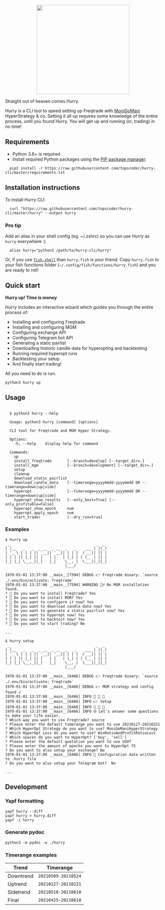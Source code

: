 
<p align="center">
<img src="https://user-images.githubusercontent.com/86197446/123507408-6d624900-d669-11eb-9606-4a022bc4a117.png" width="300" height="289" align="center">
</p>

Straight out of heaven comes Hurry.

Hurry is a CLI tool to speed setting up Freqtrade with [MoniGoMani](https://github.com/Rikj000/MoniGoMani) HyperStrategy & co. Setting it all up requires some knowledge of the entire process, until you found Hurry. You will get up and running (or, trading) in no time!

## Requirements

* Python 3.8+ is required
* Install required Python packages using the [PIP package manager](https://pip.pypa.io/en/stable/installing/):

```shell
  pip3 install -r https://raw.githubusercontent.com/topscoder/hurry-cli/master/requirements.txt
```

## Installation instructions

To install Hurry CLI:

```shell
  curl "https://raw.githubusercontent.com/topscoder/hurry-cli/master/hurry" --output hurry
```

### Pro tip

Add an alias in your shell config (eg. ~/.zshrc) so you can use Hurry as `hurry` everywhere :)

```shell
  alias hurry="python3 /path/to/hurry-cli/hurry"
```

Or, if you use [`fish-shell`](https://fishshell.com) than `hurry.fish` is your friend.
Copy `hurry.fish` to your fish functions folder (`~/.config/fish/functions/hurry.fish`) and you are ready to roll!

## Quick start

**Hurry up! Time is money**

Hurry includes an interactive wizard which guides you through the entire process of:

* Installing and configuring Freqtrade
* Installing and configuring MGM
* Configuring exchange API
* Configuring Telegram bot API
* Generating a static pairlist
* Downloading historic candle data for hyperopting and backtesting
* Running required hyperopt runs
* Backtesting your setup
* And finally start trading!

All you need to do is run:

``` shell
python3 hurry up
```

## Usage

```shell

  $ python3 hurry --help

  Usage: python3 hurry [command] [options]

  CLI tool for Freqtrade and MGM Hyper Strategy.

  Options:
    -h, --help    display help for command

  Commands:
    up
    install_freqtrade       [--branch=develop] [--target_dir=.]
    install_mgm             [--branch=development] [--target_dir=.]
    setup
    cleanup
    download_static_pairlist
    download_candle_data    [--timerange=yyyymmdd-yyyymmdd OR --timerange=down|up|side]
    hyperopt                [--timerange=yyyymmdd-yyyymmdd OR --timerange=down|up|side]
    hyperopt_show_results   [--only_best=True] [--only_profitable=False]
    hyperopt_show_epoch     num
    hyperopt_apply_epoch    num
    start_trader            [--dry_run=true]

```

### Examples

```shell
$ hurry up
 _                                       _  _
| |__   _   _  _ __  _ __  _   _    ___ | |(_)
| '_ \ | | | || '__|| '__|| | | |  / __|| || |
| | | || |_| || |   | |   | |_| | | (__ | || |
|_| |_| \__,_||_|   |_|    \__, |  \___||_||_|
                           |___/

1970-01-01 13:37:00 __main__[7594] DEBUG 👉 Freqtrade binary: `source ./.env/bin/activate; freqtrade`
1970-01-01 13:37:00 __main__[7594] WARNING 🤷‍♂️ No MGM installation found.
? 💨 Do you want to install Freqtrade? Yes
? 💨 Do you want to install MGM? Yes
? 💨 Do you want to configure it now? Yes
? 💨 Do you want to download candle data now? Yes
? 💨 Do you want to generate a static pairlist now? Yes
? 💨 Do you want to hyperopt now? Yes
? 💨 Do you want to backtest now? Yes
? 💨 Do you want to start trading? No

...

```

```shell
$ hurry setup
 _                                       _  _
| |__   _   _  _ __  _ __  _   _    ___ | |(_)
| '_ \ | | | || '__|| '__|| | | |  / __|| || |
| | | || |_| || |   | |   | |_| | | (__ | || |
|_| |_| \__,_||_|   |_|    \__, |  \___||_||_|
                           |___/

1970-01-01 13:37:00 __main__[6466] DEBUG 👉 Freqtrade binary: `source ./.env/bin/activate; freqtrade`
1970-01-01 13:37:00 __main__[6466] DEBUG 👉 MGM strategy and config found √
1970-01-01 13:37:00 __main__[6466] INFO 💨 💨 💨
1970-01-01 13:37:00 __main__[6466] INFO 👉 Setup
1970-01-01 13:37:00 __main__[6466] INFO 💨 💨 💨
1970-01-01 13:37:00 __main__[6466] INFO 🤓 Let's answer some questions to make your life easier.
? Which way you want to use Freqtrade? source
? Please enter the default timerange you want to use 20210127-20210221
? Which HyperOpt Strategy do you want to use? MoniGoManiHyperStrategy
? Which HyperOpt Loss do you want to use? WinRatioAndProfitRatioLoss
? Which spaces do you want to HyperOpt? ['buy', 'sell']
? Please enter the default quotation you want to use USDT
? Please enter the amount of epochs you want to HyperOpt 75
? Do you want to also setup your exchange? No
1970-01-01 13:37:00 __main__[6466] INFO 🍺 Configuration data written to .hurry file
? Do you want to also setup your Telegram bot?  No

...
```

## Development

### Yapf formatting

```shell
yapf hurry --diff
yapf hurry > hurry.diff
yapf -i hurry
```

### Generate pydoc

```shell
python3 -m pydoc -w ./hurry
```

### Timerange examples

|Trend    |Timerange            |
|-----    |---------            |
|Downtrend| `20210509-20210524` |
|Uptrend  | `20210127-20210221` |
|Sidetrend| `20210518-20210610` |
|Final    | `20210425-20210610` |
